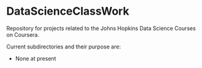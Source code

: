 DataScienceClassWork
====================

Repository for projects related to the Johns Hopkins Data Science Courses on Coursera.

Current subdirectories and their purpose are:

* None at present
